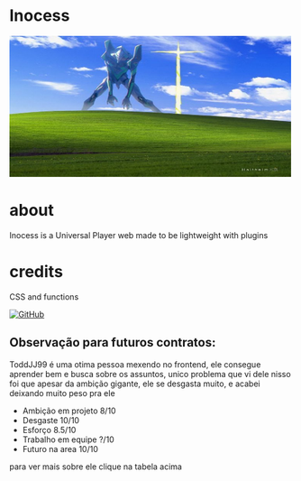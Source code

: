 # Inocess
<img src="https://github.com/Jox0101011/player-inocess/blob/main/img/banner.png" width="500" height="250" alt="Inocess">

# about
<p> Inocess is a Universal Player web made to be lightweight with plugins </p>

# credits
<p> CSS and functions </p>

[![GitHub](https://img.shields.io/badge/GitHub-ToddJJ99-000?style=for-the-badge&logo=github)](https://github.com/ToddJJ99)

## Observação para futuros contratos: 

<p> ToddJJ99 é uma otima pessoa mexendo no frontend, ele consegue aprender bem e busca sobre os assuntos, unico problema que vi dele nisso foi que apesar da ambição gigante, ele se desgasta muito, e acabei deixando muito peso pra ele </p>

- Ambição em projeto 8/10
- Desgaste 10/10
- Esforço 8.5/10
- Trabalho em equipe ?/10
- Futuro na area 10/10
<p> para ver mais sobre ele clique na tabela acima <p>
